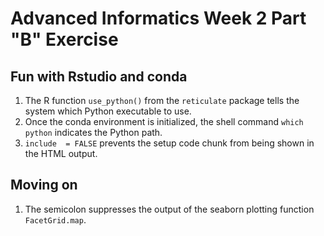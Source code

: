 # Advanced Informatics Week 2 Part "B" Exercise

## Fun with Rstudio and conda

1. The R function `use_python()` from the `reticulate` package tells the system which Python executable to use.
2. Once the conda environment is initialized, the shell command `which python` indicates the Python path.
3. `include  = FALSE` prevents the setup code chunk from being shown in the HTML output.

## Moving on
1. The semicolon suppresses the output of the seaborn plotting function `FacetGrid.map`. 
